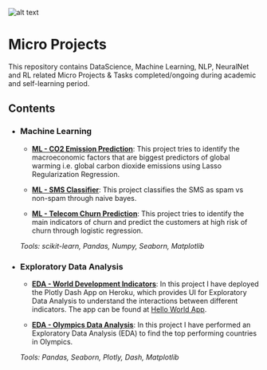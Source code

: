 ![alt text](https://github.com/AbhishekKumar-0311/Micro-Projects/blob/main/img/.jpg?raw=true)
# Micro Projects
This repository contains DataScience, Machine Learning, NLP, NeuralNet and RL related Micro Projects & Tasks completed/ongoing during academic and self-learning period.

## Contents

- ### Machine Learning

	- **[ML - CO2 Emission Prediction](https://github.com/AbhishekKumar-0311/Micro-Projects/tree/main/ML-CO2-Emission-Prediction)**: This project tries to identify the  macroeconomic factors that are biggest predictors of global warming i.e. global carbon dioxide emissions using Lasso Regularization Regression.
	
	- **[ML - SMS Classifier](https://github.com/AbhishekKumar-0311/Micro-Projects/tree/main/ML-SMS-Classifier)**: This project classifies the SMS as spam vs non-spam through naive bayes.
	- **[ML - Telecom Churn Prediction](https://github.com/AbhishekKumar-0311/Micro-Projects/tree/main/ML-Telecom-Churn-Prediction)**: This project tries to identify the main indicators of churn and predict the customers at high risk of churn through logistic regression.

	_Tools: scikit-learn, Pandas, Numpy, Seaborn, Matplotlib_

- ### Exploratory Data Analysis

	- **[EDA - World Development Indicators](https://github.com/AbhishekKumar-0311/Micro-Projects/tree/main/EDA_World-Development-Indicators)**: In this project I have deployed the Plotly Dash App on Heroku, which provides UI for Exploratory Data Analysis to understand the interactions between different indicators.
	The app can be found at [Hello World App](https://hello-world-abhi.herokuapp.com/).
	
	- **[EDA - Olympics Data Analysis](https://github.com/AbhishekKumar-0311/Micro-Projects/tree/main/EDA-Olympics-Data-Analysis)**: In this project I have performed an Exploratory Data Analysis (EDA) to find the top performing countries in Olympics.

	_Tools: Pandas, Seaborn, Plotly, Dash, Matplotlib_
